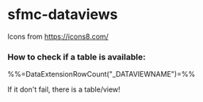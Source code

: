 # sfmc-dataviews

Icons from https://icons8.com/


### How to check if a table is available:

%%=DataExtensionRowCount("_DATAVIEWNAME")=%%

If it don't fail, there is a table/view!